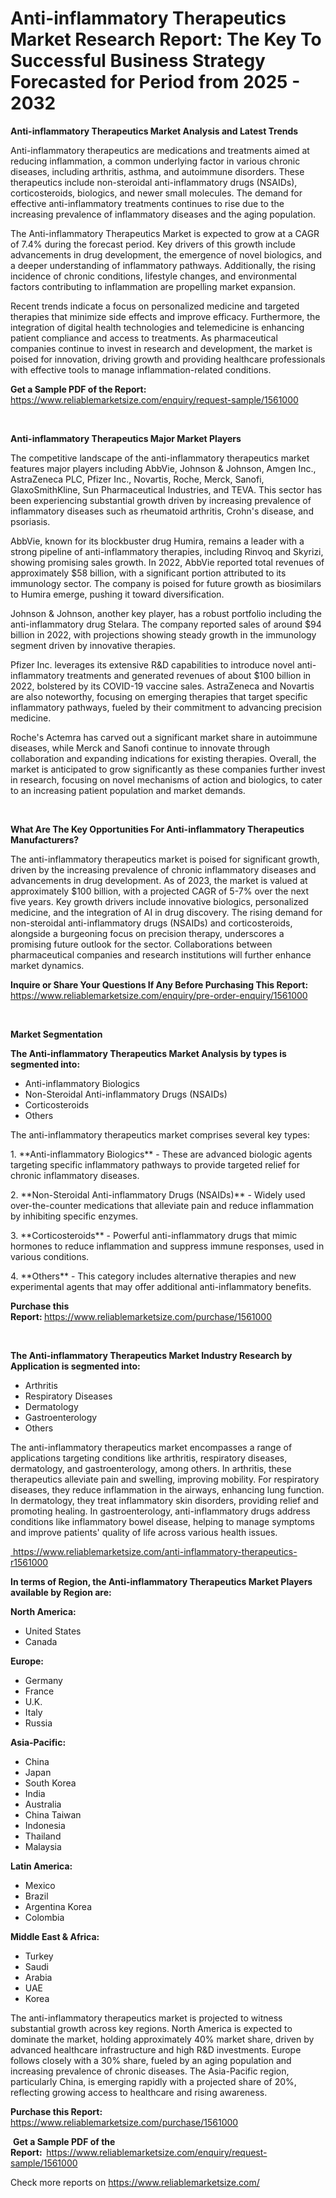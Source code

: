 <p><h1>Anti-inflammatory Therapeutics Market Research Report: The Key To Successful Business Strategy Forecasted for Period from 2025 - 2032</h1></p><p><strong>Anti-inflammatory Therapeutics Market Analysis and Latest Trends</strong></p>
<p><p>Anti-inflammatory therapeutics are medications and treatments aimed at reducing inflammation, a common underlying factor in various chronic diseases, including arthritis, asthma, and autoimmune disorders. These therapeutics include non-steroidal anti-inflammatory drugs (NSAIDs), corticosteroids, biologics, and newer small molecules. The demand for effective anti-inflammatory treatments continues to rise due to the increasing prevalence of inflammatory diseases and the aging population.</p><p>The Anti-inflammatory Therapeutics Market is expected to grow at a CAGR of 7.4% during the forecast period. Key drivers of this growth include advancements in drug development, the emergence of novel biologics, and a deeper understanding of inflammatory pathways. Additionally, the rising incidence of chronic conditions, lifestyle changes, and environmental factors contributing to inflammation are propelling market expansion.</p><p>Recent trends indicate a focus on personalized medicine and targeted therapies that minimize side effects and improve efficacy. Furthermore, the integration of digital health technologies and telemedicine is enhancing patient compliance and access to treatments. As pharmaceutical companies continue to invest in research and development, the market is poised for innovation, driving growth and providing healthcare professionals with effective tools to manage inflammation-related conditions.</p></p>
<p><strong>Get a Sample PDF of the Report:&nbsp;</strong> <a href="https://www.reliablemarketsize.com/enquiry/request-sample/1561000?utm_campaign=2804&utm_medium=2&utm_source=Github&utm_content=ia&utm_term=03032025&utm_id=anti-inflammatory-therapeutics">https://www.reliablemarketsize.com/enquiry/request-sample/1561000</a></p>
<p>&nbsp;</p>
<p><strong>Anti-inflammatory Therapeutics Major Market Players</strong></p>
<p><p>The competitive landscape of the anti-inflammatory therapeutics market features major players including AbbVie, Johnson & Johnson, Amgen Inc., AstraZeneca PLC, Pfizer Inc., Novartis, Roche, Merck, Sanofi, GlaxoSmithKline, Sun Pharmaceutical Industries, and TEVA. This sector has been experiencing substantial growth driven by increasing prevalence of inflammatory diseases such as rheumatoid arthritis, Crohn's disease, and psoriasis.</p><p>AbbVie, known for its blockbuster drug Humira, remains a leader with a strong pipeline of anti-inflammatory therapies, including Rinvoq and Skyrizi, showing promising sales growth. In 2022, AbbVie reported total revenues of approximately $58 billion, with a significant portion attributed to its immunology sector. The company is poised for future growth as biosimilars to Humira emerge, pushing it toward diversification.</p><p>Johnson & Johnson, another key player, has a robust portfolio including the anti-inflammatory drug Stelara. The company reported sales of around $94 billion in 2022, with projections showing steady growth in the immunology segment driven by innovative therapies.</p><p>Pfizer Inc. leverages its extensive R&D capabilities to introduce novel anti-inflammatory treatments and generated revenues of about $100 billion in 2022, bolstered by its COVID-19 vaccine sales. AstraZeneca and Novartis are also noteworthy, focusing on emerging therapies that target specific inflammatory pathways, fueled by their commitment to advancing precision medicine.</p><p>Roche's Actemra has carved out a significant market share in autoimmune diseases, while Merck and Sanofi continue to innovate through collaboration and expanding indications for existing therapies. Overall, the market is anticipated to grow significantly as these companies further invest in research, focusing on novel mechanisms of action and biologics, to cater to an increasing patient population and market demands.</p></p>
<p>&nbsp;</p>
<p><strong>What Are The Key Opportunities For Anti-inflammatory Therapeutics Manufacturers?</strong></p>
<p><p>The anti-inflammatory therapeutics market is poised for significant growth, driven by the increasing prevalence of chronic inflammatory diseases and advancements in drug development. As of 2023, the market is valued at approximately $100 billion, with a projected CAGR of 5-7% over the next five years. Key growth drivers include innovative biologics, personalized medicine, and the integration of AI in drug discovery. The rising demand for non-steroidal anti-inflammatory drugs (NSAIDs) and corticosteroids, alongside a burgeoning focus on precision therapy, underscores a promising future outlook for the sector. Collaborations between pharmaceutical companies and research institutions will further enhance market dynamics.</p></p>
<p><strong>Inquire or Share Your Questions If Any Before Purchasing This Report:</strong> <a href="https://www.reliablemarketsize.com/enquiry/pre-order-enquiry/1561000?utm_campaign=2804&utm_medium=2&utm_source=Github&utm_content=ia&utm_term=03032025&utm_id=anti-inflammatory-therapeutics">https://www.reliablemarketsize.com/enquiry/pre-order-enquiry/1561000</a></p>
<p>&nbsp;</p>
<p><strong>Market Segmentation</strong></p>
<p><strong>The Anti-inflammatory Therapeutics Market Analysis by types is segmented into:</strong></p>
<p><ul><li>Anti-inflammatory Biologics</li><li>Non-Steroidal Anti-inflammatory Drugs (NSAIDs)</li><li>Corticosteroids</li><li>Others</li></ul></p>
<p><p>The anti-inflammatory therapeutics market comprises several key types: </p><p>1. **Anti-inflammatory Biologics** - These are advanced biologic agents targeting specific inflammatory pathways to provide targeted relief for chronic inflammatory diseases. </p><p>2. **Non-Steroidal Anti-inflammatory Drugs (NSAIDs)** - Widely used over-the-counter medications that alleviate pain and reduce inflammation by inhibiting specific enzymes.</p><p>3. **Corticosteroids** - Powerful anti-inflammatory drugs that mimic hormones to reduce inflammation and suppress immune responses, used in various conditions.</p><p>4. **Others** - This category includes alternative therapies and new experimental agents that may offer additional anti-inflammatory benefits.</p></p>
<p><strong>Purchase this Report:&nbsp;</strong><a href="https://www.reliablemarketsize.com/purchase/1561000?utm_campaign=2804&utm_medium=2&utm_source=Github&utm_content=ia&utm_term=03032025&utm_id=anti-inflammatory-therapeutics">https://www.reliablemarketsize.com/purchase/1561000</a></p>
<p>&nbsp;</p>
<p><strong>The Anti-inflammatory Therapeutics Market Industry Research by Application is segmented into:</strong></p>
<p><ul><li>Arthritis</li><li>Respiratory Diseases</li><li>Dermatology</li><li>Gastroenterology</li><li>Others</li></ul></p>
<p><p>The anti-inflammatory therapeutics market encompasses a range of applications targeting conditions like arthritis, respiratory diseases, dermatology, and gastroenterology, among others. In arthritis, these therapeutics alleviate pain and swelling, improving mobility. For respiratory diseases, they reduce inflammation in the airways, enhancing lung function. In dermatology, they treat inflammatory skin disorders, providing relief and promoting healing. In gastroenterology, anti-inflammatory drugs address conditions like inflammatory bowel disease, helping to manage symptoms and improve patients' quality of life across various health issues.</p></p>
<p><a href="https://www.reliablemarketsize.com/anti-inflammatory-therapeutics-r1561000?utm_campaign=2804&utm_medium=2&utm_source=Github&utm_content=ia&utm_term=03032025&utm_id=anti-inflammatory-therapeutics">&nbsp;https://www.reliablemarketsize.com/anti-inflammatory-therapeutics-r1561000</a></p>
<p><strong>In terms of Region, the Anti-inflammatory Therapeutics Market Players available by Region are:</strong></p>
<p>
    <p> <strong> North America: </strong>
        <ul>
            <li>United States</li>
            <li>Canada</li>
        </ul>
        </p> 
    <p> <strong> Europe: </strong>
        <ul>
            <li>Germany</li>
            <li>France</li>
            <li>U.K.</li>
            <li>Italy</li>
            <li>Russia</li>
        </ul>
        </p> 
    <p> <strong> Asia-Pacific: </strong>
        <ul>
            <li>China</li>
            <li>Japan</li>
            <li>South Korea</li>
            <li>India</li>
            <li>Australia</li>
            <li>China Taiwan</li>
            <li>Indonesia</li>
            <li>Thailand</li>
            <li>Malaysia</li>
        </ul>
        </p> 
    <p> <strong> Latin America: </strong>
        <ul>
            <li>Mexico</li>
            <li>Brazil</li>
            <li>Argentina Korea</li>
            <li>Colombia</li>
        </ul>
        </p> 
    <p> <strong> Middle East & Africa: </strong>
        <ul>
            <li>Turkey</li>
            <li>Saudi</li>
            <li>Arabia</li>
            <li>UAE</li>
            <li>Korea</li>
        </ul>
    </p>
    </p>
<p><p>The anti-inflammatory therapeutics market is projected to witness substantial growth across key regions. North America is expected to dominate the market, holding approximately 40% market share, driven by advanced healthcare infrastructure and high R&D investments. Europe follows closely with a 30% share, fueled by an aging population and increasing prevalence of chronic diseases. The Asia-Pacific region, particularly China, is emerging rapidly with a projected share of 20%, reflecting growing access to healthcare and rising awareness.</p></p>
<p><strong>Purchase this Report: </strong><a href="https://www.reliablemarketsize.com/purchase/1561000?utm_campaign=2804&utm_medium=2&utm_source=Github&utm_content=ia&utm_term=03032025&utm_id=anti-inflammatory-therapeutics">https://www.reliablemarketsize.com/purchase/1561000</a></p>
<p>&nbsp;<strong>Get a Sample PDF of the Report:&nbsp;&nbsp;</strong><a href="https://www.reliablemarketsize.com/enquiry/request-sample/1561000?utm_campaign=2804&utm_medium=2&utm_source=Github&utm_content=ia&utm_term=03032025&utm_id=anti-inflammatory-therapeutics">https://www.reliablemarketsize.com/enquiry/request-sample/1561000</a></p>
<p><strong></strong></p>
<p>Check more reports on <a href="https://www.reliablemarketsize.com/?utm_campaign=2804&utm_medium=2&utm_source=Github&utm_content=ia&utm_term=03032025&utm_id=anti-inflammatory-therapeutics">https://www.reliablemarketsize.com/</a></p>